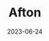 ---
title: "Afton"
cc-type: city
date: 2023-06-24
hashtag: afton
borders:
  - Saint Croix River
county:
  - Washington County
state:
  - Minnesota
tags:
  - city
---
